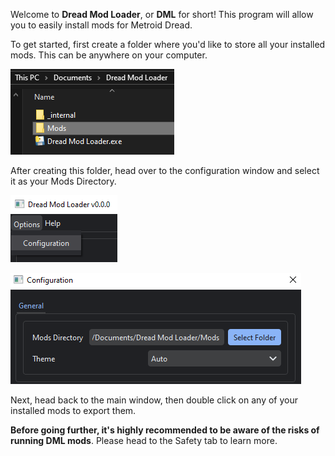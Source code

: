 Welcome to **Dread Mod Loader**, or **DML** for short! This program will allow you to easily install mods for Metroid Dread.

To get started, first create a folder where you'd like to store all your installed mods. This can be anywhere on your computer.

![The mods folder in the same directory as the Dread Mod Loader exe file.](images/0-0.png)

After creating this folder, head over to the configuration window and select it as your Mods Directory.

![The configuration window can be found in the options tab on the menu bar.](images/0-1.png)

![The path to the mods folder is in the "Mods Directory" text box in the configuration window.](images/0-2.png)

Next, head back to the main window, then double click on any of your installed mods to export them.

**Before going further, it's highly recommended to be aware of the risks of running DML mods**. Please head to the Safety tab to learn more.
